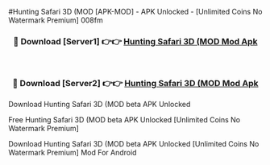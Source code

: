 #Hunting Safari 3D (MOD [APK-MOD] - APK Unlocked - [Unlimited Coins No Watermark Premium] 008fm



<div align="center">

<h3>🔴 Download [Server1] 👉👉 <a href="https://momento.my/?title=Hunting_Safari_3D_(MOD">Hunting Safari 3D (MOD Mod Apk</a></h3><br>

<h3>🔴 Download [Server2] 👉👉 <a href="https://momento.my/?title=Hunting_Safari_3D_(MOD">Hunting Safari 3D (MOD Mod Apk</a></h3>
</div>



Download Hunting Safari 3D (MOD beta APK Unlocked

Free Hunting Safari 3D (MOD beta APK Unlocked [Unlimited Coins No Watermark Premium]

Download Hunting Safari 3D (MOD beta APK Unlocked [Unlimited Coins No Watermark Premium] Mod For Android

